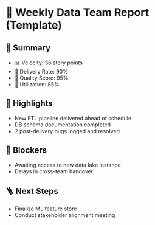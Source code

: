# 📅 Weekly Data Team Report (Template)

## 🧾 Summary

- 📊 Velocity: 36 story points
- 🚀 Delivery Rate: 90%
- 🧪 Quality Score: 95%
- 🧮 Utilization: 85%

## 👥 Highlights

- New ETL pipeline delivered ahead of schedule
- DB schema documentation completed
- 2 post-delivery bugs logged and resolved

## 🔧 Blockers

- Awaiting access to new data lake instance
- Delays in cross-team handover

## 🪜 Next Steps

- Finalize ML feature store
- Conduct stakeholder alignment meeting
